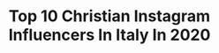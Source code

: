---
title: Top 10 Christian Instagram Influencers In Italy In 2020
description: Identify the most popular Instagram accounts on inBeat.
platform: Instagram
profiles:
  - username: "laracaprotti"
    fullname: >-
      L A R A   C A P R O T T I
    location: "Italy"
    followers: 25279
    engagement: 377
    commentsToLikes: 0.094059
    avatar: "https://scontent-lhr8-1.cdninstagram.com/v/t51.2885-19/s320x320/55738263_2115163058774914_1878647145133768704_n.jpg?_nc_ht=scontent-lhr8-1.cdninstagram.com&_nc_ohc=fzCH2_OIeWgAX9RXemI&oh=828bd3ea449673cdc893bf14ac1527b2&oe=5EB94CAA"
    verified: false
    hashtags: "#enjoy, #singer, #chillin, #nofear"
  - username: "rntravels"
    fullname: >-
      Christianna✨travel & lifestyle
    location: "Italy"
    followers: 5395
    engagement: 560
    commentsToLikes: 0.032063
    avatar: "https://scontent-lhr8-1.cdninstagram.com/v/t51.2885-19/s320x320/79328968_691760184685000_3118384979768246272_n.jpg?_nc_ht=scontent-lhr8-1.cdninstagram.com&_nc_ohc=DZRaBftskWoAX96Wji1&oh=deeb13e608e137e41c3e9995f542ca2c&oe=5EB8EC33"
    verified: false
    hashtags: "#travelpassion, #travelpassport, #discoverearth, #traveltagged"
  - username: "leggi_con_irene"
    fullname: >-
      Irene Di Liberto
    location: "Italy"
    followers: 30292
    engagement: 225
    commentsToLikes: 0.221396
    avatar: "https://instagram.facc5-1.fna.fbcdn.net/v/t51.2885-19/s320x320/22858292_132633740727662_6156296347017281536_n.jpg?_nc_ht=instagram.facc5-1.fna.fbcdn.net&_nc_ohc=tzpdQld7WrgAX8gCtvg&oh=4edee3b5f22fc3d20e3b6e83b08a7ab9&oe=5EA215B0"
    verified: false
    hashtags: "#mylife, #leggere, #makeup, #booklovers"
  - username: "christiangiroso"
    fullname: >-
      Christian Giroso
    location: "Italy"
    followers: 15181
    engagement: 1072
    commentsToLikes: 0.018758
    avatar: "https://instagram.fkul16-1.fna.fbcdn.net/v/t51.2885-19/10914375_423679391136768_1474474036_a.jpg?_nc_ht=instagram.fkul16-1.fna.fbcdn.net&_nc_ohc=4In6LICy8vUAX_7tvQL&oh=581cc8e084f3246d88f65aed9c142be1&oe=5EA0A7CF"
    verified: false
    hashtags: "#scampia, #christiangiroso, #rione, #mybrilliantfriend"
  - username: "christianvieri"
    fullname: >-
      Christian Vieri
    location: "Italy"
    followers: 2337926
    engagement: 245
    commentsToLikes: 0.010199
    avatar: "https://scontent-ams4-1.cdninstagram.com/v/t51.2885-19/10507826_661438880637488_1199413564_a.jpg?_nc_ht=scontent-ams4-1.cdninstagram.com&_nc_ohc=TFedTesI63gAX9CitnY&oh=83e2a08cb82129dd6ac26d0ad570a8e8&oe=5EB9AD4D"
    verified: true
    hashtags: ""
  - username: "christiandesica35official"
    fullname: >-
      Christian de Sica
    location: "Italy"
    followers: 535880
    engagement: 158
    commentsToLikes: 0.015170
    avatar: "https://scontent-ams4-1.cdninstagram.com/v/t51.2885-19/s320x320/90089507_200938347857001_3612636471728537600_n.jpg?_nc_ht=scontent-ams4-1.cdninstagram.com&_nc_ohc=ZgF58CU2T3YAX9KsQ0X&oh=541b5604955db84aaf24a44fb3337fc8&oe=5EB62641"
    verified: true
    hashtags: "#roma, #heliocabala, #manueldesica, #claudioamendola"
  - username: "christianblunck_"
    fullname: >-
      Christian Blunck
    location: "Italy"
    followers: 15868
    engagement: 218
    commentsToLikes: 0.038756
    avatar: "https://scontent-lhr8-1.cdninstagram.com/v/t51.2885-19/s320x320/18444645_222953334859866_3952593097531064320_a.jpg?_nc_ht=scontent-lhr8-1.cdninstagram.com&_nc_ohc=Smm94M_ocTsAX879DpV&oh=ffd64cfe6266a73b52a0faff7836e069&oe=5EB33186"
    verified: false
    hashtags: "#techno, #music, #paulkalkbrenner, #music"
  - username: "positivetnt"
    fullname: >-
      Positive
    location: "Italy"
    followers: 32078
    engagement: 458
    commentsToLikes: 0.034682
    avatar: "https://scontent-amt2-1.cdninstagram.com/v/t51.2885-19/s320x320/90416252_2678148182307494_3805996084078051328_n.jpg?_nc_ht=scontent-amt2-1.cdninstagram.com&_nc_ohc=Caxt_F-EEIcAX_F-Byb&oh=4593cf461f49ca4a6ce30dc5ecdedea1&oe=5EB78695"
    verified: false
    hashtags: "#march30th, #4thalbumlaunch, #birthdayvibes, #savethedate"
  - username: "riccardochina"
    fullname: >-
      𝐆 𝐑 𝐈 𝐆 𝐈 𝐎
    location: "Italy"
    followers: 81045
    engagement: 489
    commentsToLikes: 0.049999
    avatar: "https://scontent-ams4-1.cdninstagram.com/v/t51.2885-19/s320x320/44865148_598319797282286_3020123051523047424_n.jpg?_nc_ht=scontent-ams4-1.cdninstagram.com&_nc_ohc=gHKH2XLPU_kAX8T5oP4&oh=bc812c654b89e58b2d1d8903215ad3a9&oe=5EB97E35"
    verified: false
    hashtags: "#body, #coffee, #fyp, #duetto"
  - username: "frunza_anamaria"
    fullname: >-
      Ana-Maria
    location: "Italy"
    followers: 101788
    engagement: 204
    commentsToLikes: 0.091559
    avatar: "https://scontent-amt2-1.cdninstagram.com/v/t51.2885-19/s320x320/74945552_416170189070161_6911588168747712512_n.jpg?_nc_ht=scontent-amt2-1.cdninstagram.com&_nc_ohc=GnmczEeBARcAX9JgDXl&oh=52ad28650c73953719cfc0c69bd58514&oe=5EBA6FF2"
    verified: false
    hashtags: "#matterhorn, #friends, #fashion, #blondegirl"
---